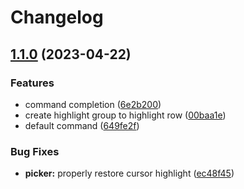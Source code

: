# Changelog

## [1.1.0](https://github.com/nvim-colortils/colortils.nvim/compare/v1.0.0...v1.1.0) (2023-04-22)


### Features

* command completion ([6e2b200](https://github.com/nvim-colortils/colortils.nvim/commit/6e2b200dfedd67d96eafd74b08adc08da95ccb4f))
* create highlight group to highlight row ([00baa1e](https://github.com/nvim-colortils/colortils.nvim/commit/00baa1ec60be94bc52b0fed32d2aa32f146cddfb))
* default command ([649fe2f](https://github.com/nvim-colortils/colortils.nvim/commit/649fe2fa956138ac10db05c0de24ae3ed5db4918))


### Bug Fixes

* **picker:** properly restore cursor highlight ([ec48f45](https://github.com/nvim-colortils/colortils.nvim/commit/ec48f45cc4e2b68d70141b915b3393878b5dfa66))
